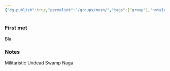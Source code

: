 ```yaml
---
{"dg-publish":true,"permalink":"/groups/musn/","tags":["group"],"noteIcon":"group","created":"2023-12-30T13:48:30.847+01:00","updated":"2024-01-06T10:03:31.851+01:00"}
---
```


### First met
Bla
### Notes
Militaristic Undead Swamp Naga

